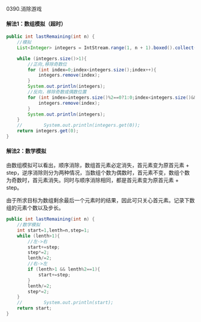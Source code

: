 0390.消除游戏



#### 解法1：数组模拟（超时）

```java
public int lastRemaining(int n) {
    //模拟
    List<Integer> integers = IntStream.range(1, n + 1).boxed().collect(Collectors.toCollection(ArrayList::new));

    while (integers.size()>1){
        //正向,移除奇数位
        for (int index=0;index<integers.size();index++){
            integers.remove(index);
        }
        System.out.println(integers);
        //反向，移除奇数或偶数位置
        for (int index=integers.size()%2==0?1:0;index<integers.size()&&integers.size()>1;index++){
            integers.remove(index);
        }
        System.out.println(integers);
    }
    //        System.out.println(integers.get(0));
    return integers.get(0);
}
```



#### 解法2：数学模拟

由数组模拟可以看出，顺序消除，数组首元素必定消失，首元素变为原首元素 + step，逆序消除则分为两种情况，当数组个数为偶数时，首元素不变，数组个数为奇数时，首元素消失。同时与顺序消除相同，都是首元素变为原首元素 + step。

由于所求目标为数组剩余最后一个元素时的结果，因此可只关心首元素。记录下数组的元素个数以及步长。

```java
public int lastRemaining(int n) {
    //数学模拟
    int start=1,lenth=n,step=1;
    while (lenth>1){
        //左->右
        start+=step;
        step*=2;
        lenth/=2;
        //右->左
        if (lenth>1 && lenth%2==1){
            start+=step;
        }
        lenth/=2;
        step*=2;
    }
    //        System.out.println(start);
    return start;
}
```

